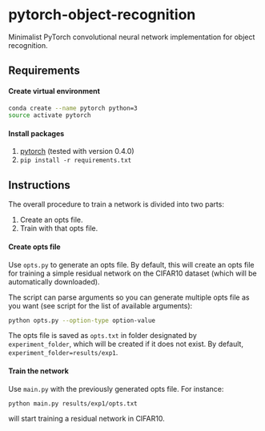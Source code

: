 # pytorch-object-recognition
Minimalist PyTorch convolutional neural network implementation for object recognition.

## Requirements

#### Create virtual environment

```bash
conda create --name pytorch python=3
source activate pytorch
```

#### Install packages
1) [pytorch](http://pytorch.org/) (tested with version 0.4.0)
2) `pip install -r requirements.txt` 

## Instructions

The overall procedure to train a network is divided into two parts:
1) Create an opts file.
2) Train with that opts file.

#### Create opts file

Use `opts.py` to generate an opts file. By default, this will create an opts file for training a simple residual network on the CIFAR10 dataset (which will be automatically downloaded).

The script can parse arguments so you can generate multiple opts file as you want (see script for the list of available arguments):
```bash
python opts.py --option-type option-value
```

The opts file is saved as `opts.txt` in folder designated by `experiment_folder`, which will be created if it does not exist. By default, `experiment_folder=results/exp1`.

#### Train the network

Use `main.py` with the previously generated opts file. For instance:
```bash
python main.py results/exp1/opts.txt
```
will start training a residual network in CIFAR10.

